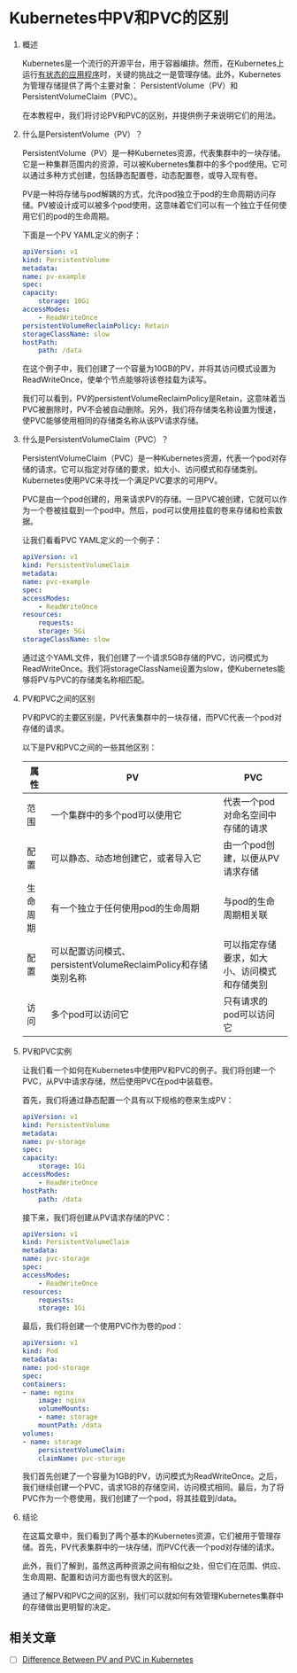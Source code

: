 # Kubernetes中PV和PVC的区别

1. 概述

    Kubernetes是一个流行的开源平台，用于容器编排。然而，在Kubernetes上运行[有状态的应用程序](https://www.baeldung.com/ops/kubernetes-deployment-vs-statefulsets)时，关键的挑战之一是管理存储。此外，Kubernetes为管理存储提供了两个主要对象： PersistentVolume（PV）和PersistentVolumeClaim（PVC）。

    在本教程中，我们将讨论PV和PVC的区别，并提供例子来说明它们的用法。

2. 什么是PersistentVolume（PV）？

    PersistentVolume（PV）是一种Kubernetes资源，代表集群中的一块存储。它是一种集群范围内的资源，可以被Kubernetes集群中的多个pod使用。它可以通过多种方式创建，包括静态配置卷，动态配置卷，或导入现有卷。

    PV是一种将存储与pod解耦的方式，允许pod独立于pod的生命周期访问存储。PV被设计成可以被多个pod使用，这意味着它们可以有一个独立于任何使用它们的pod的生命周期。

    下面是一个PV YAML定义的例子：

    ```yml
    apiVersion: v1
    kind: PersistentVolume
    metadata:
    name: pv-example
    spec:
    capacity:
        storage: 10Gi
    accessModes:
        - ReadWriteOnce
    persistentVolumeReclaimPolicy: Retain
    storageClassName: slow
    hostPath:
        path: /data
    ```

    在这个例子中，我们创建了一个容量为10GB的PV，并将其访问模式设置为ReadWriteOnce，使单个节点能够将该卷挂载为读写。

    我们可以看到，PV的persistentVolumeReclaimPolicy是Retain，这意味着当PVC被删除时，PV不会被自动删除。另外，我们将存储类名称设置为慢速，使PVC能够使用相同的存储类名称从该PV请求存储。

3. 什么是PersistentVolumeClaim（PVC）？

    PersistentVolumeClaim（PVC）是一种Kubernetes资源，代表一个pod对存储的请求。它可以指定对存储的要求，如大小、访问模式和存储类别。Kubernetes使用PVC来寻找一个满足PVC要求的可用PV。

    PVC是由一个pod创建的，用来请求PV的存储。一旦PVC被创建，它就可以作为一个卷被挂载到一个pod中。然后，pod可以使用挂载的卷来存储和检索数据。

    让我们看看PVC YAML定义的一个例子：

    ```yml
    apiVersion: v1
    kind: PersistentVolumeClaim
    metadata:
    name: pvc-example
    spec:
    accessModes:
        - ReadWriteOnce
    resources:
        requests:
        storage: 5Gi
    storageClassName: slow
    ```

    通过这个YAML文件，我们创建了一个请求5GB存储的PVC，访问模式为ReadWriteOnce。我们将storageClassName设置为slow，使Kubernetes能够将PV与PVC的存储类名称相匹配。

4. PV和PVC之间的区别

    PV和PVC的主要区别是，PV代表集群中的一块存储，而PVC代表一个pod对存储的请求。

    以下是PV和PVC之间的一些其他区别：

    | 属性   | PV                                            | PVC                    |
    |------|-----------------------------------------------|------------------------|
    | 范围   | 一个集群中的多个pod可以使用它                              | 代表一个pod对命名空间中存储的请求     |
    | 配置   | 可以静态、动态地创建它，或者导入它                             | 由一个pod创建，以便从PV请求存储     |
    | 生命周期 | 有一个独立于任何使用pod的生命周期                            | 与pod的生命周期相关联           |
    | 配置   | 可以配置访问模式、persistentVolumeReclaimPolicy和存储类别名称 | 可以指定存储要求，如大小、访问模式和存储类别 |
    | 访问   | 多个pod可以访问它                                    | 只有请求的pod可以访问它          |

5. PV和PVC实例

    让我们看一个如何在Kubernetes中使用PV和PVC的例子。我们将创建一个PVC，从PV中请求存储，然后使用PVC在pod中装载卷。

    首先，我们将通过静态配置一个具有以下规格的卷来生成PV：

    ```yml
    apiVersion: v1
    kind: PersistentVolume
    metadata:
    name: pv-storage
    spec:
    capacity:
        storage: 1Gi
    accessModes:
        - ReadWriteOnce
    hostPath:
        path: /data
    ```

    接下来，我们将创建从PV请求存储的PVC：

    ```yml
    apiVersion: v1
    kind: PersistentVolumeClaim
    metadata:
    name: pvc-storage
    spec:
    accessModes:
        - ReadWriteOnce
    resources:
        requests:
        storage: 1Gi
    ```

    最后，我们将创建一个使用PVC作为卷的pod：

    ```yml
    apiVersion: v1
    kind: Pod
    metadata:
    name: pod-storage
    spec:
    containers:
    - name: nginx
        image: nginx
        volumeMounts:
        - name: storage
        mountPath: /data
    volumes:
    - name: storage
        persistentVolumeClaim:
        claimName: pvc-storage
    ```

    我们首先创建了一个容量为1GB的PV，访问模式为ReadWriteOnce。之后，我们继续创建一个PVC，请求1GB的存储空间，访问模式相同。最后，为了将PVC作为一个卷使用，我们创建了一个pod，将其挂载到/data。

6. 结论

    在这篇文章中，我们看到了两个基本的Kubernetes资源，它们被用于管理存储。首先，PV代表集群中的一块存储，而PVC代表一个pod对存储的请求。

    此外，我们了解到，虽然这两种资源之间有相似之处，但它们在范围、供应、生命周期、配置和访问方面也有很大的区别。

    通过了解PV和PVC之间的区别，我们可以就如何有效管理Kubernetes集群中的存储做出更明智的决定。

## 相关文章

- [ ] [Difference Between PV and PVC in Kubernetes](https://www.baeldung.com/ops/kubernetes-pv-vs-pvc)
